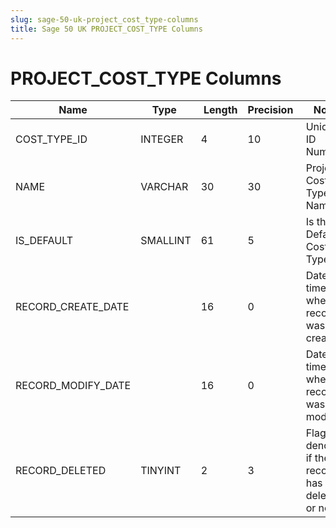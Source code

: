 ```yaml
---
slug: sage-50-uk-project_cost_type-columns
title: Sage 50 UK PROJECT_COST_TYPE Columns
---
```

# PROJECT_COST_TYPE Columns

| Name | Type  |  Length | Precision  |  Notes  | Example |
| --- | --- | --- | --- | --- | --- |
| COST_TYPE_ID | INTEGER | 4 | 10 | Unique ID Number | 1 |
| NAME | VARCHAR | 30 | 30 | Project Cost Type Name | LABOUR |
| IS_DEFAULT | SMALLINT | 61 | 5 | Is the Default Cost Type | 0 |
| RECORD_CREATE_DATE |  | 16 | 0 | Date and time when the record was created. |  |
| RECORD_MODIFY_DATE |  | 16 | 0 | Date and time when the record was modified. |  |
| RECORD_DELETED | TINYINT | 2 | 3 | Flag denoting if the record has been deleted or not. | 255 |
